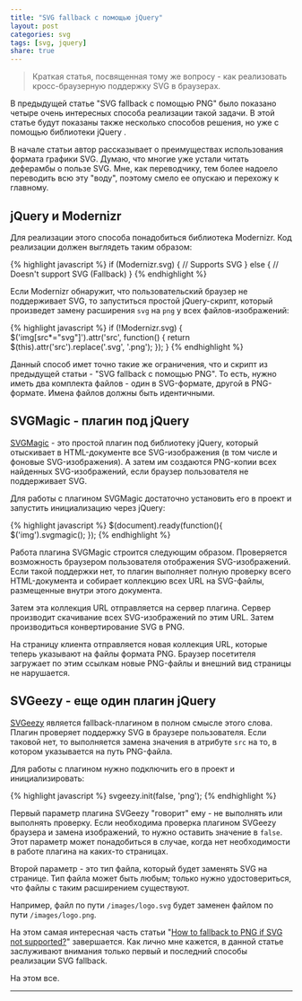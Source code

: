 ```yaml
---
title: "SVG fallback с помощью jQuery"
layout: post
categories: svg
tags: [svg, jquery]
share: true
---
```


> Краткая статья, посвященная тому же вопросу - как реализовать кросс-браузерную поддержку SVG в браузерах.

В предыдущей статье "SVG fallback с помощью PNG" было показано четыре очень интересных способа реализации такой задачи. В этой статье будут показаны также несколько способов решения, но уже с помощью библиотеки jQuery .

В начале статьи автор рассказывает о преимуществах использования формата графики SVG. Думаю, что многие уже устали читать деферамбы о пользе SVG. Мне, как переводчику, тем более надоело переводить всю эту "воду", поэтому смело ее опускаю и перехожу к главному.

## jQuery и Modernizr

Для реализации этого способа понадобиться библиотека Modernizr. Код реализации должен выглядеть таким образом:

{% highlight javascript %}
if (Modernizr.svg) {
  // Supports SVG
} else {
  // Doesn't support SVG (Fallback)
}
{% endhighlight %}

Если Modernizr обнаружит, что пользовательский браузер не поддерживает SVG, то запуститься простой jQuery-скрипт, который произведет замену расширения `svg` на `png` у всех файлов-изображений:

{% highlight javascript %}
if (!Modernizr.svg) {
  $('img[src*="svg"]').attr('src', function() {
    return $(this).attr('src').replace('.svg', '.png');
  });
}
{% endhighlight %}

Данный способ имет точно такие же ограничения, что и скрипт из предыдущей статьи - "SVG fallback с помощью PNG". То есть, нужно иметь два комплекта файлов - один в SVG-формате, другой в PNG-формате. Имена файлов должны быть идентичными.

## SVGMagic - плагин под jQuery

[SVGMagic][1] - это простой плагин под библиотеку jQuery, который отыскивает в HTML-документе все SVG-изображения (в том числе и фоновые SVG-изображения). А затем им создаются PNG-копии всех найденных SVG-изображений, если браузер пользователя не поддерживает SVG.

Для работы с плагином SVGMagic достаточно установить его в проект и запустить инициализацию через jQuery:

{% highlight javascript %}
$(document).ready(function(){
  $('img').svgmagic();
});
{% endhighlight %}

Работа плагина SVGMagic строится следующим образом. Проверяется возможность браузером пользователя отображения SVG-изображений. Если такой поддержки нет, то плагин выполняет полную проверку всего HTML-документа и собирает коллекцию всех URL на SVG-файлы, размещенные внутри этого документа.

Затем эта коллекция URL отправляется на сервер плагина. Сервер производит скачивание всех SVG-изображений по этим URL. Затем производиться конвертирование SVG в PNG.

На страницу клиента отправляется новая коллекция URL, которые теперь указывают на файлы формата PNG. Браузер посетителя загружает по этим ссылкам новые PNG-файлы и внешний вид страницы не нарушается.

## SVGeezy - еще один плагин jQuery

[SVGeezy][2] является fallback-плагином в полном смысле этого слова. Плагин проверяет поддержку SVG в браузере пользователя. Если таковой нет, то выполняется замена значения в атрибуте `src` на то, в котором указывается на путь PNG-файла.

Для работы с плагином нужно подключить его в проект и инициализировать:

{% highlight javascript %}
svgeezy.init(false, 'png');
{% endhighlight %}

Первый параметр плагина SVGeezy "говорит" ему - не выполнять или выполнять проверку. Если необходима проверка плагином SVGeezy браузера и замена изображений, то нужно оставить значение в `false`. Этот параметр может понадобиться в случае, когда нет необходимости в работе плагина на каких-то страницах.

Второй параметр - это тип файла, который будет заменять SVG на странице. Тип файла может быть любым; только нужно удостовериться, что файлы с таким расширением существуют.

Например, файл по пути `/images/logo.svg` будет заменен файлом по пути `/images/logo.png`.

На этом самая интересная часть статьи "[How to fallback to PNG if SVG not supported?][3]" завершается. Как лично мне кажется, в данной статье заслуживают внимания только первый и последний способы реализации SVG fallback.

На этом все.

---

 [1]: https://dirkgroenen.github.io/SVGMagic/index.html "SVGMagic"
 [2]: http://benhowdle.im/svgeezy/ "SVGeezy"
 [3]: http://www.jquerybyexample.net/2014/09/how-to-svg-fallback-with-png-jquery.html "How to fallback to PNG if SVG not supported?"

